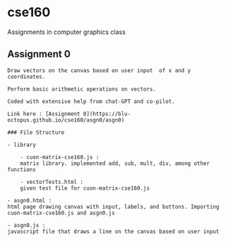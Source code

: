 # cse160
 Assignments in computer graphics class

 ## Assignment 0  

    Draw vectors on the canvas based on user input  of x and y coordinates.

    Perform basic arithmetic operations on vectors.

    Coded with extensive help from chat-GPT and co-pilot.

    Link here : [Assignment 0](https://blu-octopus.github.io/cse160/asgn0/asgn0)

    ### File Structure

    - library

        - cuon-matrix-cse160.js : 
        matrix library. implemented add, sub, mult, div, among other functions

        - vectorTests.html : 
        given test file for cuon-matrix-cse160.js

    - asgn0.html : 
    html page drawing canvas with input, labels, and buttons. Importing cuon-matrix-cse160.js and asgn0.js 

    - asgn0.js : 
    javascript file that draws a line on the canvas based on user input
